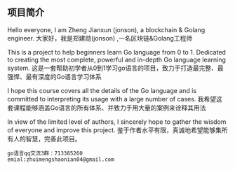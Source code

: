 
## 项目简介

Hello everyone, I am Zheng Jianxun (jonson), a blockchain & Golang engineer.
大家好，我是郑建勋(jonson) ,一名区块链&Golang工程师

This is a project to help beginners learn Go language from 0 to 1. Dedicated to creating the most complete, powerful and in-depth Go language learning system. 
这是一套帮助初学者从0到1学习go语言的项目，致力于打造最完整、最强悍、最有深度的Go语言学习体系

I hope this course covers all the details of the Go language and is committed to interpreting its usage with a large number of cases.
我希望这套课程能够涵盖Go语言的所有体系、并致力于用大量的案例来诠释其用法

In view of the limited level of authors, I sincerely hope to gather the wisdom of everyone and improve this project.
鉴于作者水平有限，真诚地希望能够集所有人的智慧，完善此项目。
```
go语言qq交流3群：713385260
emial:zhuimengshaonian04@gmail.com
```
